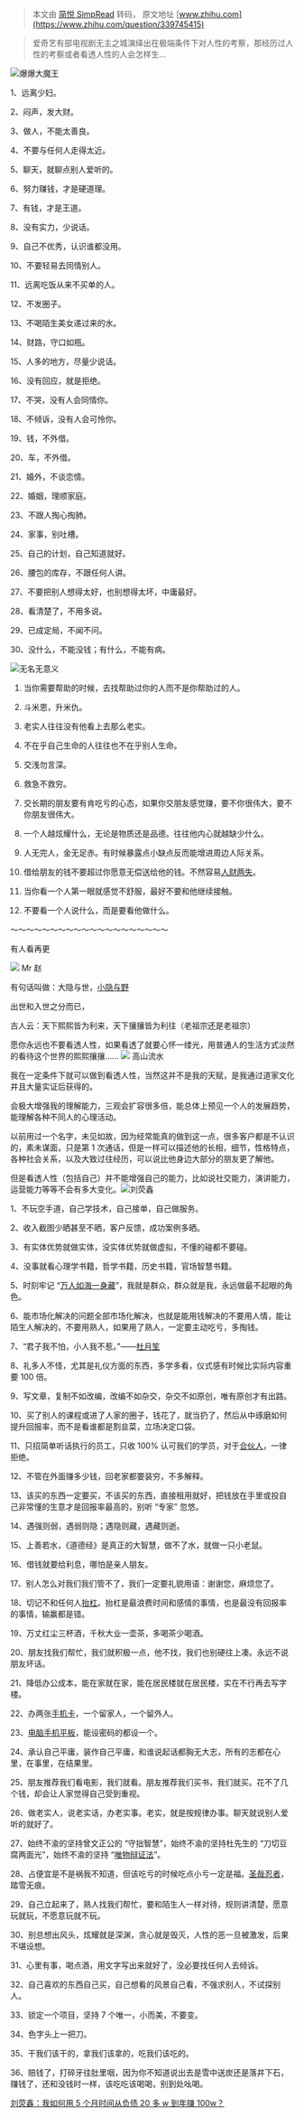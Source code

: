 > 本文由 [简悦 SimpRead](http://ksria.com/simpread/) 转码， 原文地址 [www.zhihu.com](https://www.zhihu.com/question/339745415)

> 爱奇艺有部电视剧无主之城演绎出在极端条件下对人性的考察，那经历过人性的考察或者看透人性的人会怎样生…

![](https://picd.zhimg.com/v2-de04af74ee3a99284a7b7b000b4932cb_l.jpg?source=1940ef5c)爆爆大魔王​

1、远离少妇。

2、闷声，发大财。

3、做人，不能太善良。

4、不要与任何人走得太近。

5、聊天，就聊点别人爱听的。

6、努力赚钱，才是硬道理。

7、有钱，才是王道。

8、没有实力，少说话。

9、自己不优秀，认识谁都没用。

10、不要轻易去同情别人。

11、远离吃饭从来不买单的人。

12、不发圈子。

13、不喝陌生美女递过来的水。

14、财路，守口如瓶。

15、人多的地方，尽量少说话。

16、没有回应，就是拒绝。

17、不哭，没有人会同情你。

18、不倾诉，没有人会可怜你。

19、钱，不外借。

20、车，不外借。

21、婚外，不谈恋情。

22、婚姻，理顺家庭。

23、不跟人掏心掏肺。

24、家事，别吐槽。

25、自己的计划，自己知道就好。

26、腰包的库存，不跟任何人讲。

27、不要把别人想得太好，也别想得太坏，中庸最好。

28、看清楚了，不用多说。

29、已成定局，不闻不问。

30、没什么，不能没钱；有什么，不能有病。

![](https://picd.zhimg.com/v2-d15dc216f32d6158d318561742fc9fa9_l.jpg?source=1940ef5c)无名无意义​

1. 当你需要帮助的时候，去找帮助过你的人而不是你帮助过的人。

2. 斗米恩，升米仇。

3. 老实人往往没有他看上去那么老实。

4. 不在乎自己生命的人往往也不在乎别人生命。

5. 交浅勿言深。

6. 救急不救穷。

7. 交长期的朋友要有肯吃亏的心态，如果你交朋友感觉赚，要不你很伟大，要不你朋友很伟大。

8. 一个人越炫耀什么，无论是物质还是品德。往往他内心就越缺少什么。

9. 人无完人，金无足赤。有时候暴露点小缺点反而能增进周边人际关系。

10. 借给朋友的钱不要超过你愿意无偿送给他的钱。不然容易[人财两失](https://www.zhihu.com/search?q=%E4%BA%BA%E8%B4%A2%E4%B8%A4%E5%A4%B1&search_source=Entity&hybrid_search_source=Entity&hybrid_search_extra=%7B%22sourceType%22%3A%22answer%22%2C%22sourceId%22%3A2761817206%7D)。

11. 当你看一个人第一眼就感觉不舒服，最好不要和他继续接触。

12. 不要看一个人说什么，而是要看他做什么。

～～～～～～～～～～～～～～～～～～～～

有人看再更

 ![](https://pic1.zhimg.com/v2-abed1a8c04700ba7d72b45195223e0ff_l.jpg?source=1940ef5c) Mr 赵

有句话叫做：大隐与世，[小隐与野](https://www.zhihu.com/search?q=%E5%B0%8F%E9%9A%90%E4%B8%8E%E9%87%8E&search_source=Entity&hybrid_search_source=Entity&hybrid_search_extra=%7B%22sourceType%22%3A%22answer%22%2C%22sourceId%22%3A1164382092%7D)

出世和入世之分而已，

古人云：天下熙熙皆为利来，天下攘攘皆为利往（老祖宗还是老祖宗）

愿你永远也不要看透人性，如果看透了就要心怀一缕光，用普通人的生活方式淡然的看待这个世界的熙熙攘攘…… ![](https://pic1.zhimg.com/v2-72b1efabb7c58399f5272a20a901a98a_l.jpg?source=1940ef5c) 高山流水​

我在一定条件下就可以做到看透人性，当然这并不是我的天赋，是我通过道家文化并且大量实证后获得的。

会极大增强我的理解能力，三观会扩容很多倍，能总体上预见一个人的发展趋势，能理解各种不同人的心理活动。

以前用过一个名字，未见如故，因为经常能真的做到这一点，很多客户都是不认识的，素未谋面，只是第 1 次通话，但是一样可以描述他的长相，细节，性格特点，各种社会关系，以及大致过往经历，可以说比他身边大部分的朋友更了解他。

但是看透人性（包括自己）并不能增强自己的能力，比如说社交能力，演讲能力，运营能力等等不会有多大变化。![](https://picd.zhimg.com/v2-eefef3389d67968a9277eb3026bd7c08_l.jpg?source=1940ef5c)刘荧鑫​

1、不玩空手道，自己学技术，自己接单，自己做服务。

2、收入截图少晒甚至不晒，客户反馈，成功案例多晒。

3、有实体优势就做实体，没实体优势就做虚拟，不懂的碰都不要碰。

4、没事就看心理学书籍，哲学书籍，历史书籍，官场智慧书籍。

5、时刻牢记 “[万人如海一身藏](https://www.zhihu.com/search?q=%E4%B8%87%E4%BA%BA%E5%A6%82%E6%B5%B7%E4%B8%80%E8%BA%AB%E8%97%8F&search_source=Entity&hybrid_search_source=Entity&hybrid_search_extra=%7B%22sourceType%22%3A%22answer%22%2C%22sourceId%22%3A2764339672%7D)”，我就是群众，群众就是我，永远做最不起眼的角色。

6、能市场化解决的问题全部市场化解决，也就是能用钱解决的不要用人情，能让陌生人解决的，不要用熟人，如果用了熟人，一定要主动吃亏，多掏钱。

7、“君子我不怕，小人我不惹。”——[杜月笙](https://www.zhihu.com/search?q=%E6%9D%9C%E6%9C%88%E7%AC%99&search_source=Entity&hybrid_search_source=Entity&hybrid_search_extra=%7B%22sourceType%22%3A%22answer%22%2C%22sourceId%22%3A2764339672%7D)

8、礼多人不怪，尤其是礼仪方面的东西，多学多看，仪式感有时候比实际内容重要 100 倍。

9、写文章，复制不如改编，改编不如杂交，杂交不如原创，唯有原创才有出路。

10、买了别人的课程或进了人家的圈子，钱花了，就当扔了，然后从中琢磨如何提升回报率，而不是看谁都是割韭菜，立场决定口袋。

11、只招简单听话执行的员工，只收 100% 认可我们的学员，对于[合伙人](https://www.zhihu.com/search?q=%E5%90%88%E4%BC%99%E4%BA%BA&search_source=Entity&hybrid_search_source=Entity&hybrid_search_extra=%7B%22sourceType%22%3A%22answer%22%2C%22sourceId%22%3A2764339672%7D)，一律拒绝。

12、不管在外面赚多少钱，回老家都要装穷，不多解释。

13、该买的东西一定要买，不该买的东西，直接租用就好，把钱放在手里或投自己非常懂的生意才是回报率最高的，别听 “专家” 忽悠。

14、遇强则弱，遇弱则隐；遇隐则藏，遇藏则逝。

15、上善若水，《道德经》是真正的大智慧，做不了水，就做一只小老鼠。

16、借钱就要给利息，哪怕是亲人朋友。

17、别人怎么对我们我们管不了，我们一定要礼貌用语：谢谢您，麻烦您了。

18、切记不和任何人[抬杠](https://www.zhihu.com/search?q=%E6%8A%AC%E6%9D%A0&search_source=Entity&hybrid_search_source=Entity&hybrid_search_extra=%7B%22sourceType%22%3A%22answer%22%2C%22sourceId%22%3A2764339672%7D)。抬杠是最浪费时间和感情的事情，也是最没有回报率的事情，输赢都是错。

19、万丈红尘三杯酒，千秋大业一壶茶，多喝茶少喝酒。

20、朋友找我们帮忙，我们就积极一点，他不找，我们也别硬往上凑。永远不说朋友坏话。

21、降低办公成本，能在家就在家，能在居民楼就在居民楼，实在不行再去写字楼。

22、办两张[手机卡](https://www.zhihu.com/search?q=%E6%89%8B%E6%9C%BA%E5%8D%A1&search_source=Entity&hybrid_search_source=Entity&hybrid_search_extra=%7B%22sourceType%22%3A%22answer%22%2C%22sourceId%22%3A2764339672%7D)，一个留家人，一个留外人。

23、[电脑手机平板](https://www.zhihu.com/search?q=%E7%94%B5%E8%84%91%E6%89%8B%E6%9C%BA%E5%B9%B3%E6%9D%BF&search_source=Entity&hybrid_search_source=Entity&hybrid_search_extra=%7B%22sourceType%22%3A%22answer%22%2C%22sourceId%22%3A2764339672%7D)，能设密码的都设一个。

24、承认自己平庸，装作自己平庸，和谁说起话都胸无大志，所有的志都在心里，在事里，在结果里。

25、朋友推荐我们看电影，我们就看。朋友推荐我们买书，我们就买。花不了几个钱，却会让人家觉得自己受到重视。

26、做老实人，说老实话，办老实事。老实，就是按规律办事。聊天就说别人爱听的就好了。

27、始终不渝的坚持曾文正公的 “守拙智慧”，始终不渝的坚持杜先生的 “刀切豆腐两面光”，始终不渝的坚持 “[唯物辩证法](https://www.zhihu.com/search?q=%E5%94%AF%E7%89%A9%E8%BE%A9%E8%AF%81%E6%B3%95&search_source=Entity&hybrid_search_source=Entity&hybrid_search_extra=%7B%22sourceType%22%3A%22answer%22%2C%22sourceId%22%3A2764339672%7D)”。

28、占便宜是不是祸我不知道，但该吃亏的时候吃点小亏一定是福。[圣哉忍者](https://www.zhihu.com/search?q=%E5%9C%A3%E5%93%89%E5%BF%8D%E8%80%85&search_source=Entity&hybrid_search_source=Entity&hybrid_search_extra=%7B%22sourceType%22%3A%22answer%22%2C%22sourceId%22%3A2764339672%7D)，踏雪无痕。

29、自己立起来了，熟人找我们帮忙，要和陌生人一样对待，规则讲清楚，愿意玩就玩，不愿意玩就不玩。

30、别总想出风头，炫耀就是深渊，贪心就是毁灭，人性的恶一旦被激发，后果不堪设想。

31、心里有事，喝点酒，用文字写出来就好了，没必要找任何人去倾诉。

32、自己喜欢的东西自己买，自己想看的风景自己看，不强求别人，不试探别人。

33、锁定一个项目，坚持 7 个唯一，小而美，不要变。

34、色字头上一把刀。

35、干我们该干的，拿我们该拿的，吃我们该吃的。

36、赔钱了，打碎牙往肚里咽，因为你不知道说出去是雪中送炭还是落井下石，赚钱了，还和没钱时一样，该吃吃该喝喝，别到处吆喝。

[刘荧鑫：我如何用 5 个月时间从负债 20 多 w 到年赚 100w？](https://zhuanlan.zhihu.com/p/559150312)